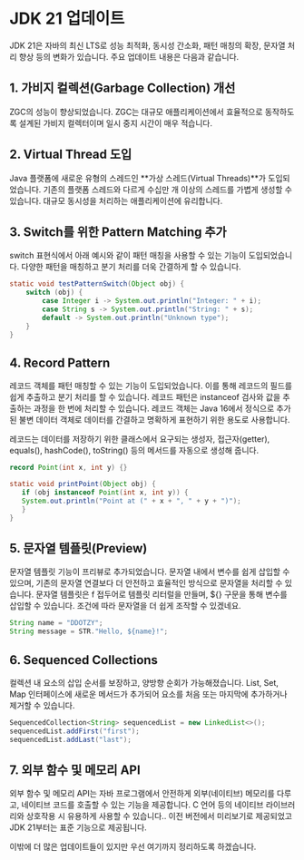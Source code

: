 # JDK 21 업데이트
JDK 21은 자바의 최신 LTS로 성능 최적화, 동시성 간소화, 패턴 매칭의 확장, 문자열 처리 향상 등의 변화가 있습니다.
주요 업데이트 내용은 다음과 같습니다.

## 1. 가비지 컬렉션(Garbage Collection) 개선

ZGC의 성능이 향상되었습니다.
ZGC는 대규모 애플리케이션에서 효율적으로 동작하도록 설계된 가비지 컬렉터이며 일시 중지 시간이 매우 적습니다.

## 2. Virtual Thread 도입

Java 플랫폼에 새로운 유형의 스레드인 **가상 스레드(Virtual Threads)**가 도입되었습니다.
기존의 플랫폼 스레드와 다르게 수십만 개 이상의 스레드를 가볍게 생성할 수 있습니다.
대규모 동시성을 처리하는 애플리케이션에 유리합니다.

## 3. Switch를 위한 Pattern Matching 추가

switch 표현식에서 아래 예시와 같이 패턴 매칭을 사용할 수 있는 기능이 도입되었습니다.
다양한 패턴을 매칭하고 분기 처리를 더욱 간결하게 할 수 있습니다.
   ```Java
   static void testPatternSwitch(Object obj) {
       switch (obj) {
           case Integer i -> System.out.println("Integer: " + i);
           case String s -> System.out.println("String: " + s);
           default -> System.out.println("Unknown type");
       }
   }
   
   ```

## 4. Record Pattern

레코드 객체를 패턴 매칭할 수 있는 기능이 도입되었습니다.
이를 통해 레코드의 필드를 쉽게 추출하고 분기 처리를 할 수 있습니다.
레코드 패턴은 instanceof 검사와 값을 추출하는 과정을 한 번에 처리할 수 있습니다.
레코드 객체는 Java 16에서 정식으로 추가된 불변 데이터 객체로 데이터를 간결하고 명확하게 표현하기 위한 용도로 사용합니다.

레코드는 데이터를 저장하기 위한 클래스에서 요구되는 생성자, 접근자(getter), equals(), hashCode(), toString() 등의 메서드를
자동으로 생성해 줍니다.

```Java
record Point(int x, int y) {}

static void printPoint(Object obj) {
   if (obj instanceof Point(int x, int y)) {
   System.out.println("Point at (" + x + ", " + y + ")");
   }
}
```
## 5. 문자열 템플릿(Preview)

문자열 템플릿 기능이 프리뷰로 추가되었습니다.
문자열 내에서 변수를 쉽게 삽입할 수 있으며, 기존의 문자열 연결보다 더 안전하고 효율적인 방식으로 문자열을 처리할 수 있습니다.
문자열 템플릿은 f 접두어로 템플릿 리터럴을 만들며, ${} 구문을 통해 변수를 삽입할 수 있습니다.
조건에 따라 문자열을 더 쉽게 조작할 수 있겠네요.
```Java
String name = "DDOTZY";
String message = STR."Hello, ${name}!";

```

## 6. Sequenced Collections

컬렉션 내 요소의 삽입 순서를 보장하고, 양방향 순회가 가능해졌습니다.
List, Set, Map 인터페이스에 새로운 메서드가 추가되어 요소를 처음 또는 마지막에 추가하거나 제거할 수 있습니다.
```Java
SequencedCollection<String> sequencedList = new LinkedList<>();
sequencedList.addFirst("first");
sequencedList.addLast("last");

```

## 7. 외부 함수 및 메모리 API

외부 함수 및 메모리 API는 자바 프로그램에서 안전하게 외부(네이티브) 메모리를 다루고,
네이티브 코드를 호출할 수 있는 기능을 제공합니다.
C 언어 등의 네이티브 라이브러리와 상호작용 시 유용하게 사용할 수 있습니다..
이전 버전에서 미리보기로 제공되었고 JDK 21부터는 표준 기능으로 제공됩니다.

이밖에 더 많은 업데이트들이 있지만 우선 여기까지 정리하도록 하겠습니다.